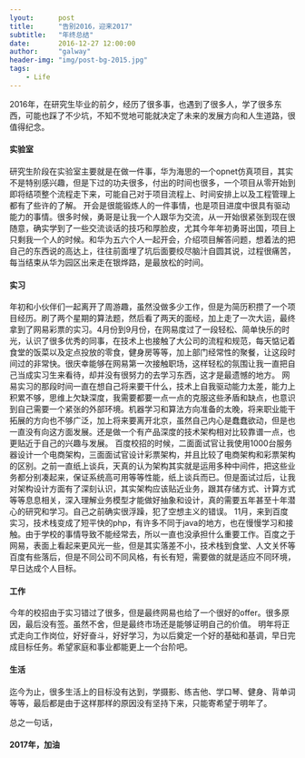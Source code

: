 ```yaml
---
lyout:      post
title:      "告别2016，迎来2017"
subtitle:   "年终总结"
date:       2016-12-27 12:00:00
author:     "galway"
header-img: "img/post-bg-2015.jpg"
tags:
    - Life
---
```


2016年，在研究生毕业的前夕，经历了很多事，也遇到了很多人，学了很多东西，可能也踩了不少坑，不知不觉地可能就决定了未来的发展方向和人生道路，很值得纪念。

#### 实验室
研究生阶段在实验室主要就是在做一件事，华为海思的一个opnet仿真项目，其实不是特别感兴趣，但是下过的功夫很多，付出的时间也很多，一个项目从零开始到即将结项整个流程走下来，可能自己对于项目流程上、时间安排上以及工程管理上都有了些许的了解。
开会是很能锻炼人的一件事情，也是项目进度中很具有驱动能力的事情。很多时候，勇哥是让我一个人跟华为交流，从一开始很紧张到现在很随意，确实学到了一些交流谈话的技巧和厚脸皮，尤其今年年初勇哥出国，项目上只剩我一个人的时候。和华为五六个人一起开会，介绍项目解答问题，想着法的把自己的东西说的高达上，往往前面埋了坑后面要绞尽脑汁自圆其说，过程很痛苦，每当结束从华为园区出来走在银烨路，是最放松的时间。

#### 实习
年初和小伙伴们一起离开了周游趣，虽然没做多少工作，但是为简历积攒了一个项目经历。刷了两个星期的算法题，然后看了两天的面经，加上走了一次大运，最终拿到了网易彩票的实习。4月份到9月份，在网易度过了一段轻松、简单快乐的时光，认识了很多优秀的同事，在技术上也接触了大公司的流程和规范，每天惦记着食堂的饭菜以及定点投放的零食，健身房等等，加上部门经常性的聚餐，让这段时间过的非常快。很庆幸能够在网易第一次接触职场，这样轻松的氛围让我一直把自己当成实习生来看待，却并没有很努力的去学习东西，这才是最遗憾的地方。
网易实习的那段时间一直在想自己将来要干什么，技术上自我驱动能力太差，能力上积累不够，思维上欠缺深度，我需要都要一点一点的克服这些矛盾和缺点，也意识到自己需要一个紧张的外部环境。机器学习和算法方向准备的太晚，将来职业能干拓展的方向也不够广泛，加上将来要离开北京，虽然自己内心是蠢蠢欲动，但是也一直没有向这方面发展。还是做一个有产品深度的技术架构相对比较靠谱一点，也更贴近于自己的兴趣与发展。
百度校招的时候，二面面试官让我使用1000台服务器设计一个电商架构，三面面试官设计彩票架构，并且比较了电商架构和彩票架构的区别。之前一直纸上谈兵，天真的认为架构其实就是运用多种中间件，把这些业务都分别凑起来，保证系统高可用等等性能，纸上谈兵而已。但是面试过后，让我对架构设计方面有了深刻认识，其实架构应该贴近业务，跟其存储方式、计算方式等等息息相关，深入理解业务模型才能做好抽象和设计，真的需要五年甚至十年潜心的研究和学习。自己之前确实很浮躁，犯了空想主义的错误。
11月，来到百度实习，技术栈变成了短平快的php，有许多不同于java的地方，也在慢慢学习和接触。由于学校的事情导致不能经常去，所以一直也没承担什么重要工作。百度之于网易，表面上看起来更风光一些，但是其实落差不小，技术栈到食堂、人文关怀等百度有些落后，但是不同公司不同风格，有长有短，需要做的就是适应不同环境，早日达成个人目标。

#### 工作
今年的校招由于实习错过了很多，但是最终网易也给了一个很好的offer。很多原因，最后没有签。虽然不舍，但是最终市场还是能够证明自己的价值。
明年将正式走向工作岗位，好好奋斗，好好学习，为以后奠定一个好的基础和基调，早日完成目标任务。希望家庭和事业都能更上一个台阶吧。

#### 生活
迄今为止，很多生活上的目标没有达到，学摄影、练吉他、学口琴、健身、背单词等等，最后都是由于这样那样的原因没有坚持下来，只能寄希望于明年了。

总之一句话，
#### 2017年，加油

